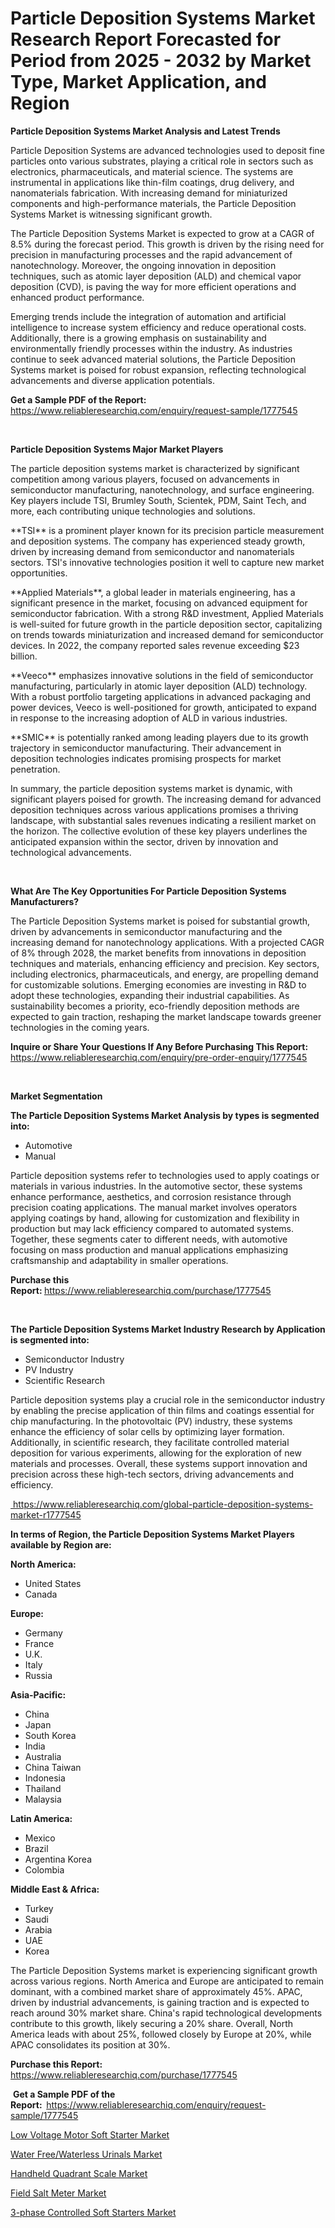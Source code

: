 <p><h1>Particle Deposition Systems Market Research Report Forecasted for Period from 2025 -  2032 by Market Type, Market Application, and Region</h1></p><p><strong>Particle Deposition Systems Market Analysis and Latest Trends</strong></p>
<p><p>Particle Deposition Systems are advanced technologies used to deposit fine particles onto various substrates, playing a critical role in sectors such as electronics, pharmaceuticals, and material science. The systems are instrumental in applications like thin-film coatings, drug delivery, and nanomaterials fabrication. With increasing demand for miniaturized components and high-performance materials, the Particle Deposition Systems Market is witnessing significant growth.</p><p>The Particle Deposition Systems Market is expected to grow at a CAGR of 8.5% during the forecast period. This growth is driven by the rising need for precision in manufacturing processes and the rapid advancement of nanotechnology. Moreover, the ongoing innovation in deposition techniques, such as atomic layer deposition (ALD) and chemical vapor deposition (CVD), is paving the way for more efficient operations and enhanced product performance. </p><p>Emerging trends include the integration of automation and artificial intelligence to increase system efficiency and reduce operational costs. Additionally, there is a growing emphasis on sustainability and environmentally friendly processes within the industry. As industries continue to seek advanced material solutions, the Particle Deposition Systems market is poised for robust expansion, reflecting technological advancements and diverse application potentials.</p></p>
<p><strong>Get a Sample PDF of the Report:&nbsp;</strong> <a href="https://www.reliableresearchiq.com/enquiry/request-sample/1777545?utm_campaign=1906&utm_medium=2&utm_source=Github&utm_content=ia&utm_term=12042025&utm_id=particle-deposition-systems">https://www.reliableresearchiq.com/enquiry/request-sample/1777545</a></p>
<p>&nbsp;</p>
<p><strong>Particle Deposition Systems Major Market Players</strong></p>
<p><p>The particle deposition systems market is characterized by significant competition among various players, focused on advancements in semiconductor manufacturing, nanotechnology, and surface engineering. Key players include TSI, Brumley South, Scientek, PDM, Saint Tech, and more, each contributing unique technologies and solutions.</p><p>**TSI** is a prominent player known for its precision particle measurement and deposition systems. The company has experienced steady growth, driven by increasing demand from semiconductor and nanomaterials sectors. TSI's innovative technologies position it well to capture new market opportunities.</p><p>**Applied Materials**, a global leader in materials engineering, has a significant presence in the market, focusing on advanced equipment for semiconductor fabrication. With a strong R&D investment, Applied Materials is well-suited for future growth in the particle deposition sector, capitalizing on trends towards miniaturization and increased demand for semiconductor devices. In 2022, the company reported sales revenue exceeding $23 billion.</p><p>**Veeco** emphasizes innovative solutions in the field of semiconductor manufacturing, particularly in atomic layer deposition (ALD) technology. With a robust portfolio targeting applications in advanced packaging and power devices, Veeco is well-positioned for growth, anticipated to expand in response to the increasing adoption of ALD in various industries.</p><p>**SMIC** is potentially ranked among leading players due to its growth trajectory in semiconductor manufacturing. Their advancement in deposition technologies indicates promising prospects for market penetration.</p><p>In summary, the particle deposition systems market is dynamic, with significant players poised for growth. The increasing demand for advanced deposition techniques across various applications promises a thriving landscape, with substantial sales revenues indicating a resilient market on the horizon. The collective evolution of these key players underlines the anticipated expansion within the sector, driven by innovation and technological advancements.</p></p>
<p>&nbsp;</p>
<p><strong>What Are The Key Opportunities For Particle Deposition Systems Manufacturers?</strong></p>
<p><p>The Particle Deposition Systems market is poised for substantial growth, driven by advancements in semiconductor manufacturing and the increasing demand for nanotechnology applications. With a projected CAGR of 8% through 2028, the market benefits from innovations in deposition techniques and materials, enhancing efficiency and precision. Key sectors, including electronics, pharmaceuticals, and energy, are propelling demand for customizable solutions. Emerging economies are investing in R&D to adopt these technologies, expanding their industrial capabilities. As sustainability becomes a priority, eco-friendly deposition methods are expected to gain traction, reshaping the market landscape towards greener technologies in the coming years.</p></p>
<p><strong>Inquire or Share Your Questions If Any Before Purchasing This Report:</strong> <a href="https://www.reliableresearchiq.com/enquiry/pre-order-enquiry/1777545?utm_campaign=1906&utm_medium=2&utm_source=Github&utm_content=ia&utm_term=12042025&utm_id=particle-deposition-systems">https://www.reliableresearchiq.com/enquiry/pre-order-enquiry/1777545</a></p>
<p>&nbsp;</p>
<p><strong>Market Segmentation</strong></p>
<p><strong>The Particle Deposition Systems Market Analysis by types is segmented into:</strong></p>
<p><ul><li>Automotive</li><li>Manual</li></ul></p>
<p><p>Particle deposition systems refer to technologies used to apply coatings or materials in various industries. In the automotive sector, these systems enhance performance, aesthetics, and corrosion resistance through precision coating applications. The manual market involves operators applying coatings by hand, allowing for customization and flexibility in production but may lack efficiency compared to automated systems. Together, these segments cater to different needs, with automotive focusing on mass production and manual applications emphasizing craftsmanship and adaptability in smaller operations.</p></p>
<p><strong>Purchase this Report:&nbsp;</strong><a href="https://www.reliableresearchiq.com/purchase/1777545?utm_campaign=1906&utm_medium=2&utm_source=Github&utm_content=ia&utm_term=12042025&utm_id=particle-deposition-systems">https://www.reliableresearchiq.com/purchase/1777545</a></p>
<p>&nbsp;</p>
<p><strong>The Particle Deposition Systems Market Industry Research by Application is segmented into:</strong></p>
<p><ul><li>Semiconductor Industry</li><li>PV Industry</li><li>Scientific Research</li></ul></p>
<p><p>Particle deposition systems play a crucial role in the semiconductor industry by enabling the precise application of thin films and coatings essential for chip manufacturing. In the photovoltaic (PV) industry, these systems enhance the efficiency of solar cells by optimizing layer formation. Additionally, in scientific research, they facilitate controlled material deposition for various experiments, allowing for the exploration of new materials and processes. Overall, these systems support innovation and precision across these high-tech sectors, driving advancements and efficiency.</p></p>
<p><a href="https://www.reliableresearchiq.com/global-particle-deposition-systems-market-r1777545?utm_campaign=1906&utm_medium=2&utm_source=Github&utm_content=ia&utm_term=12042025&utm_id=particle-deposition-systems">&nbsp;https://www.reliableresearchiq.com/global-particle-deposition-systems-market-r1777545</a></p>
<p><strong>In terms of Region, the Particle Deposition Systems Market Players available by Region are:</strong></p>
<p>
    <p> <strong> North America: </strong>
        <ul>
            <li>United States</li>
            <li>Canada</li>
        </ul>
        </p> 
    <p> <strong> Europe: </strong>
        <ul>
            <li>Germany</li>
            <li>France</li>
            <li>U.K.</li>
            <li>Italy</li>
            <li>Russia</li>
        </ul>
        </p> 
    <p> <strong> Asia-Pacific: </strong>
        <ul>
            <li>China</li>
            <li>Japan</li>
            <li>South Korea</li>
            <li>India</li>
            <li>Australia</li>
            <li>China Taiwan</li>
            <li>Indonesia</li>
            <li>Thailand</li>
            <li>Malaysia</li>
        </ul>
        </p> 
    <p> <strong> Latin America: </strong>
        <ul>
            <li>Mexico</li>
            <li>Brazil</li>
            <li>Argentina Korea</li>
            <li>Colombia</li>
        </ul>
        </p> 
    <p> <strong> Middle East & Africa: </strong>
        <ul>
            <li>Turkey</li>
            <li>Saudi</li>
            <li>Arabia</li>
            <li>UAE</li>
            <li>Korea</li>
        </ul>
    </p>
    </p>
<p><p>The Particle Deposition Systems market is experiencing significant growth across various regions. North America and Europe are anticipated to remain dominant, with a combined market share of approximately 45%. APAC, driven by industrial advancements, is gaining traction and is expected to reach around 30% market share. China's rapid technological developments contribute to this growth, likely securing a 20% share. Overall, North America leads with about 25%, followed closely by Europe at 20%, while APAC consolidates its position at 30%.</p></p>
<p><strong>Purchase this Report: </strong><a href="https://www.reliableresearchiq.com/purchase/1777545?utm_campaign=1906&utm_medium=2&utm_source=Github&utm_content=ia&utm_term=12042025&utm_id=particle-deposition-systems">https://www.reliableresearchiq.com/purchase/1777545</a></p>
<p>&nbsp;<strong>Get a Sample PDF of the Report:&nbsp;&nbsp;</strong><a href="https://www.reliableresearchiq.com/enquiry/request-sample/1777545?utm_campaign=1906&utm_medium=2&utm_source=Github&utm_content=ia&utm_term=12042025&utm_id=particle-deposition-systems">https://www.reliableresearchiq.com/enquiry/request-sample/1777545</a></p>
<p><strong></strong></p>
<p><p><a href="https://github.com/hadshpinay/Market-Research-Report-List-1/blob/main/low-voltage-motor-soft-starter-market.md?utm_campaign=1906&utm_medium=2&utm_source=Github&utm_content=ia&utm_term=12042025&utm_id=particle-deposition-systems">Low Voltage Motor Soft Starter Market</a></p><p><a href="https://github.com/danzopachllq/Market-Research-Report-List-1/blob/main/water-freewaterless-urinals-market.md?utm_campaign=1906&utm_medium=2&utm_source=Github&utm_content=ia&utm_term=12042025&utm_id=particle-deposition-systems">Water Free/Waterless Urinals Market</a></p><p><a href="https://github.com/catlowdarcys/Market-Research-Report-List-1/blob/main/handheld-quadrant-scale-market.md?utm_campaign=1906&utm_medium=2&utm_source=Github&utm_content=ia&utm_term=12042025&utm_id=particle-deposition-systems">Handheld Quadrant Scale Market</a></p><p><a href="https://github.com/ridchycarlas/Market-Research-Report-List-1/blob/main/field-salt-meter-market.md?utm_campaign=1906&utm_medium=2&utm_source=Github&utm_content=ia&utm_term=12042025&utm_id=particle-deposition-systems">Field Salt Meter Market</a></p><p><a href="https://github.com/fabinbuddygc/Market-Research-Report-List-1/blob/main/3-phase-controlled-soft-starters-market.md?utm_campaign=1906&utm_medium=2&utm_source=Github&utm_content=ia&utm_term=12042025&utm_id=particle-deposition-systems">3-phase Controlled Soft Starters Market</a></p></p>